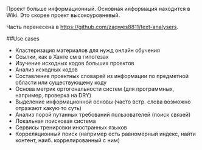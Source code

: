 Проект больше информационный. Основная информация находится в Wiki. Это скорее проект высокоуровневый.

Часть перенесена в https://github.com/zaqwes8811/text-analysers.

##Use cases

- Кластеризация материалов для нужд онлайн обучения
- Ссылки, как в Ханте см в гипотезах
- Изучение исходных кодов больших проектов
- Анализ исходных кодов
- Составление проектных словарей из информации по предметной области или существующему коду
- Основа метрик ортогональности систем (для программных, например, проверка на DRY)
- Выделение информационной основы (часто встр. слова возможно отражают какую то суть)
- Анализ порой путанных требований пользователей (поиск связей)
- Локальная поисковая система
- Сервисы тренировки иностранных языков
- Корреляционный поиск (например есть равномерный индекс, найти контент, наиб. коррелированный с ним)



